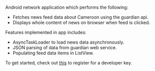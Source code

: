 
Android network application which performs the following:
- Fetches news feed data about Cameroon using the guardian api.
- Displays whole content of news on browser when feed is clicked.

Features implemented in app includes:
 - AsyncTaskLoader to load news data asynchronously.
 - JSON parsing of data from guardian web service.
 - Populating feed data items in ListView.
 
 To get started, check out [this](http://open-platform.theguardian.com/access/) to register for a developer key.
 
 

